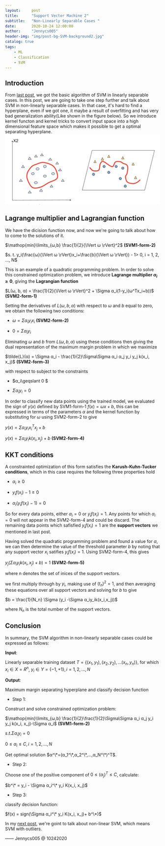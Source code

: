 ```yaml
---
layout:     post
title:      "Support Vector Machine 2"
subtitle:   "Non-Linearly Separable Cases "
date:       2020-10-24 12:00:00
author:     "Jennycs005"
header-img: "img/post-bg-SVM-background2.jpg"
catalog: true
tags:
    - ML
    - Classification
    - SVM
---
```


<head>
    <script src="https://cdn.mathjax.org/mathjax/latest/MathJax.js?config=TeX-AMS-MML_HTMLorMML" type="text/javascript"></script>
    <script type="text/x-mathjax-config">
        MathJax.Hub.Config({
            tex2jax: {
            skipTags: ['script', 'noscript', 'style', 'textarea', 'pre'],
            inlineMath: [['$','$']]
            }
        });
    </script>
</head>

## Introduction

From [last post](https://jennycs005.github.io/2020/10/10/Support-Vector-Machine1/), we got the basic algorithm of SVM in linearly separable cases. In this post, we are going to take one step further and talk about SVM in non-linearly separable cases. In that case, it's hard to find a hyperplane, even if we got one, it maybe a result of overfitting and has very bad generalization ability(Like shown in the figure below). So we introduce kernel functon and kernel tricks to convert input space into a high dimensional feature space which makes it possible to get a optimal separating hyperplane.
![img](/img/in-post/post-2020-10-24-SVM2/post-SVM2-01.png)


## Lagrange multiplier and Lagrangian function

We have the dicision function now, and now we're going to talk about how to come to the solutions of it.

$\mathop{min}\limits_{ω,b} \frac{1}{2}{\lVert ω \rVert}^2$ **(SVM1-form-2)**

$s. t. y_i(\frac{ω}{\lVert ω \rVert}x_i+\frac{b}{\lVert ω \rVert}) - 1> 0, i = 1, 2, ..., N$

This is an example of a quadratic programming problem. In order to solve this constrained optimization problem, we introduce **Lagrange multiplier $α_i\geqslant 0$**, giving the **Lagrangian function**

$L(ω, b, α) = \frac{1}{2}{\lVert ω \rVert}^2 + \Sigma α_i(1-y_i(ω^Tx_i+b))$ **(SVM2-form-1)**

Setting the derivatives of $L(ω, b, α)$ with respect to $ω$ and $b$ equal to zero, we obtain the following two conditions:

* $ω = \Sigma α_iy_ix_i$  **(SVM2-form-2)**

* $0 = \Sigma α_iy_i$

Eliminating  $ω$ and $b$ from $L(ω, b, α)$ using these conditions then giving the dual representation of the maximum margin problem in which we maximize

$\tilde{L}(α) = \Sigma α_i - \frac{1}{2}\Sigma\Sigma α_i α_j y_i y_j k(x_i, x_j)$ **(SVM2-form-3)**

with respect to subject to the constraints

* $α_i\geqslant 0 \$

* $\Sigma α_i y_i =0$

In order to classify new data points using the trained model, we evaluated the sign of $y(x)$ defined by SVM1-form-1 $f(x)=ωx+b$, this can be expressed in terms of the parameters $α$ and the kernel function by substituting for $ω$ using SVM2-form-2 to give

$y(x) = \Sigma α_i y_i{x_i}^Tx_j +b$

$y(x) = \Sigma α_i y_ik(x_i,x_j) +b$  **(SVM2-form-4)**

## KKT conditions

A constrainted optimization of this form satisfies the **Karush-Kuhn-Tucker conditions**, which in this case requires the following three properties hold

* $α_i\geqslant 0$

* $y_if(x_i)-1\geqslant 0$

* $α_i(y_if(x_i)-1)=0$

So for every data points, either $α_i = 0$ or $y_if(x_i)=1$. Any points for which $α_i = 0$ will not appear in the SVM2-form-4 and could be discard. The remaining data points which safisfied $y_if(x_i)=1$ are the **support vectors** we mentioned in last post.

Having solved the quadratic programming problem and found a value for $α$, we can then determine the value of the threshold parameter $b$ by noting that any support vector $x_i$ satifies $y_if(x_i) = 1$. Using SVM2-form-4, this gives 

$y_j(\Sigma α_iy_ik(x_i,x_j)+b)=1$ **(SVM2-form-5)**

where n denotes the set of inices of the support vectors.

we first multiply through by $y_i$, making use of $(t_n)^2 = 1$, and then averaging these equations over all support vectors and solving for $b$ to give 

$b = \frac{1}{N_n} \Sigma (y_i -\Sigma α_iy_ik(x_i,x_j))$

where $N_n$ is the total number of the support vectors.

## Conclusion

In summary, the SVM algorithm in non-linearly separable cases could be expressed as follows:

**Input**: 

Linearly separable training dataset $T = \lbrace(x_1,y_1),(x_2,y_2),...(x_n,y_n)\rbrace$, for which $x_i \in X=R^n$, $y_i \in Y=\lbrace-1, +1\rbrace, i = 1,2,...,N$


**Output**:

Maximum margin separating hyperplane and classify decision function

* Step 1: 

Construct and solve constrained optimization problem:

$\mathop{min}\limits_{ω,b} \frac{1}{2}\frac{1}{2}\Sigma\Sigma α_i α_j y_i y_j k(x_i, x_j)-\Sigma α_i$     **(SVM1-form-2)**

$s. t.  \Sigma α_i y_i = 0$

$0 \leqslant α_i \leqslant C, i = 1, 2, ..., N$

Get optimal solution $α^\*=(α_1^\*,α_2^\*,...,α_N^\*)^T$.

* Step 2: 

Choose one of the positive component of $0 \leqslant (α_j)^T \leqslant C$, calculate:

$b^\* = y_i - \Sigma α_i^\* y_i K(x_i, x_j)$


* Step 3: 

classify decision function:

$f(x) = sign(\Sigma α_i^\* y_i K(x_i, x_j)+ b^\*)$


In my [next post](https://jennycs005.github.io/2020/10/24/Support-Vector-Machine3/), we're goint to talk about non-linear SVM, which means SVM with outliers.

—— Jennycs005 @ 10242020

